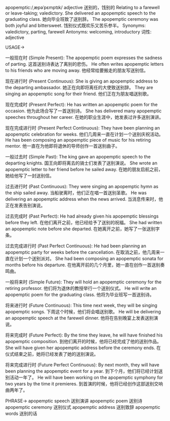 apopemptic:/ˌæpəˈpɛmptɪk/
adjective
送别的，饯别的
Relating to a farewell or leave-taking; valedictory.
She delivered an apopemptic speech to the graduating class. 她向毕业班致了送别辞。
The apopemptic ceremony was both joyful and bittersweet. 饯别仪式既欢乐又苦乐参半。
Synonyms: valedictory, parting, farewell
Antonyms: welcoming, introductory
词性: adjective


USAGE->

一般现在时 (Simple Present):
The apopemptic poem expresses the sadness of parting.  这首送别诗表达了离别的悲伤。
He often writes apopemptic letters to his friends who are moving away. 他经常给要搬走的朋友写送别信。

现在进行时 (Present Continuous):
She is giving an apopemptic address to the departing ambassador. 她正在向即将离任的大使致送别辞。
They are singing an apopemptic song for their friend. 他们正在为朋友唱送别歌。

现在完成时 (Present Perfect):
He has written an apopemptic poem for the occasion. 他为此场合写了一首送别诗。
She has delivered many apopemptic speeches throughout her career. 在她的职业生涯中，她发表过许多送别演讲。

现在完成进行时 (Present Perfect Continuous):
They have been planning an apopemptic celebration for weeks. 他们几周来一直在计划一个送别庆祝活动。
He has been composing an apopemptic piece of music for his retiring mentor.  他一直在为他即将退休的导师创作一首送别曲子。

一般过去时 (Simple Past):
The king gave an apopemptic speech to the departing knights. 国王向即将离去的骑士们发表了送别演说。
She wrote an apopemptic letter to her friend before he sailed away. 在她的朋友启航之前，她给他写了一封送别信。

过去进行时 (Past Continuous):
They were singing an apopemptic hymn as the ship sailed away.  当船驶离时，他们正在唱一首送别圣歌。
He was delivering an apopemptic address when the news arrived. 当消息传来时，他正在发表告别演说。

过去完成时 (Past Perfect):
He had already given his apopemptic blessings before they left.  在他们离开之前，他已经给予了送别的祝福。
She had written an apopemptic note before she departed.  在她离开之前，她写了一张送别字条。

过去完成进行时 (Past Perfect Continuous):
He had been planning an apopemptic party for weeks before the cancellation.  在取消之前，他几周来一直在计划一个送别派对。
She had been composing an apopemptic sonata for months before his departure. 在他离开前的几个月里，她一直在创作一首送别奏鸣曲。


一般将来时 (Simple Future):
They will hold an apopemptic ceremony for the retiring professor.  他们将为退休的教授举行一个送别仪式。
He will write an apopemptic poem for the graduating class. 他将为毕业班写一首送别诗。


将来进行时 (Future Continuous):
This time next week, they will be singing apopemptic songs. 下周这个时候，他们将会唱送别歌。
He will be delivering an apopemptic speech at the farewell dinner.  他将在告别晚宴上发表送别演说。

将来完成时 (Future Perfect):
By the time they leave, he will have finished his apopemptic composition.  到他们离开的时候，他将已经完成了他的送别作品。
She will have given her apopemptic address before the ceremony ends. 在仪式结束之前，她将已经发表了她的送别演说。

将来完成进行时 (Future Perfect Continuous):
By next month, they will have been planning the apopemptic event for a year. 到下个月，他们将已经计划送别活动一年了。
He will have been working on the apopemptic symphony for two years by the time it premieres.  到首演的时候，他将已经创作这部送别交响曲两年了。


PHRASE->
apopemptic speech  送别演讲
apopemptic poem 送别诗
apopemptic ceremony 送别仪式
apopemptic address 送别致辞
apopemptic words 送别的话
